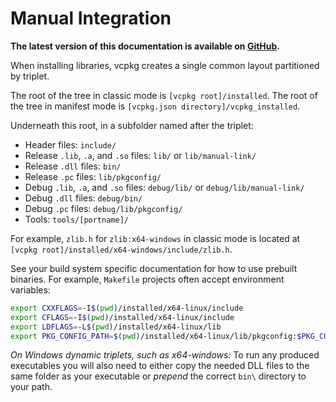 # Manual Integration

**The latest version of this documentation is available on [GitHub](https://github.com/Microsoft/vcpkg/tree/master/docs/users/buildsystems/manual-integration.md).**

When installing libraries, vcpkg creates a single common layout partitioned by triplet. 

The root of the tree in classic mode is `[vcpkg root]/installed`. The root of the tree in manifest mode is `[vcpkg.json directory]/vcpkg_installed`.

Underneath this root, in a subfolder named after the triplet:

* Header files: `include/`
* Release `.lib`, `.a`, and `.so` files: `lib/` or `lib/manual-link/`
* Release `.dll` files: `bin/`
* Release `.pc` files: `lib/pkgconfig/`
* Debug `.lib`, `.a`, and `.so` files: `debug/lib/` or `debug/lib/manual-link/`
* Debug `.dll` files: `debug/bin/`
* Debug `.pc` files: `debug/lib/pkgconfig/`
* Tools: `tools/[portname]/`

For example, `zlib.h` for `zlib:x64-windows` in classic mode is located at `[vcpkg root]/installed/x64-windows/include/zlib.h`.

See your build system specific documentation for how to use prebuilt binaries. For example, `Makefile` projects often accept environment variables:

```sh
export CXXFLAGS=-I$(pwd)/installed/x64-linux/include
export CFLAGS=-I$(pwd)/installed/x64-linux/include
export LDFLAGS=-L$(pwd)/installed/x64-linux/lib
export PKG_CONFIG_PATH=$(pwd)/installed/x64-linux/lib/pkgconfig:$PKG_CONFIG_PATH
```

_On Windows dynamic triplets, such as x64-windows:_ To run any produced executables you will also need to either copy the needed DLL files to the same folder as your executable or *prepend* the correct `bin\` directory to your path.

